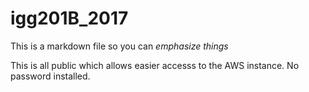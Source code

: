 # igg201B_2017

This is a markdown file so you can *emphasize things*

This is all public which allows easier accesss to the AWS instance.  No password installed.
